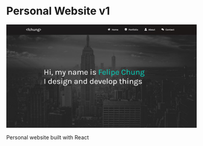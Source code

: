 # Personal Website v1

![Project Image](./src/images/personal-web.JPG)

Personal website built with React
